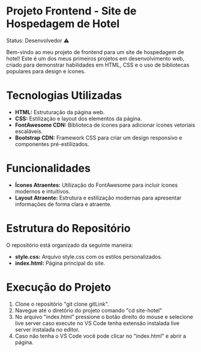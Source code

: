 # Projeto Frontend - Site de Hospedagem de Hotel

Status: Desenvolvedor ⚠️

Bem-vindo ao meu projeto de frontend para um site de hospedagem de hotel! Este é um dos meus primeiros projetos em desenvolvimento web, criado para demonstrar habilidades em HTML, CSS e o uso de bibliotecas populares para design e ícones.

# Tecnologias Utilizadas

- **HTML:** Estruturação da página web.
- **CSS:** Estilização e layout dos elementos da página.
- **FontAwesome CDN:** Biblioteca de ícones para adicionar ícones vetoriais escaláveis.
- **Bootstrap CDN:** Framework CSS para criar um design responsivo e componentes pré-estilizados.

# Funcionalidades

- **Ícones Atraentes:** Utilização do FontAwesome para incluir ícones modernos e intuitivos.
- **Layout Atraente:** Estrutura e estilização modernas para apresentar informações de forma clara e atraente.

# Estrutura do Repositório

O repositório está organizado da seguinte maneira:

- **style.css:** Arquivo style.css com os estilos personalizados.
- **index.html:** Página principal do site.

# Execução do Projeto

1. Clone o repositório "git clone gitLink".
2. Navegue até o diretório do projeto comando "cd site-hotel"
3. No arquivo "index.html" pressione o botão direito do mouse e selecione live server caso execute no VS Code tenha extensão instalada live server instalada no editor.
4. Caso não tenha o VS Code você pode clicar no "index.html" e abrir a página.
